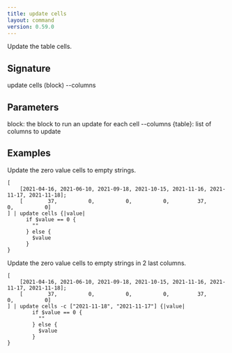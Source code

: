 ```yaml
---
title: update cells
layout: command
version: 0.59.0
---
```


Update the table cells.

## Signature

update cells (block) --columns

## Parameters

  block: the block to run an update for each cell
  --columns {table}: list of columns to update

## Examples

Update the zero value cells to empty strings.
```shell
[
    [2021-04-16, 2021-06-10, 2021-09-18, 2021-10-15, 2021-11-16, 2021-11-17, 2021-11-18];
    [        37,          0,          0,          0,         37,          0,          0]
] | update cells {|value|
      if $value == 0 {
        ""
      } else {
        $value
      }
}
```

Update the zero value cells to empty strings in 2 last columns.
```shell
[
    [2021-04-16, 2021-06-10, 2021-09-18, 2021-10-15, 2021-11-16, 2021-11-17, 2021-11-18];
    [        37,          0,          0,          0,         37,          0,          0]
] | update cells -c ["2021-11-18", "2021-11-17"] {|value|
        if $value == 0 {
          ""
        } else {
          $value
        }
}
```

